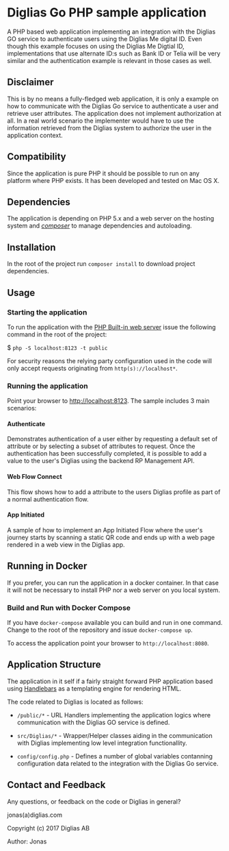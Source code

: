 # Diglias Go PHP sample application
A PHP based web application implementing an integration with the
Diglias GO service to authenticate users using the Diglias Me digital
ID. Even though this example focuses on using the
Diglias Me Digtial ID, implementations that use alternate ID:s such as
Bank ID or Telia will be very similar and the authentication example is relevant in
those cases as well.

## Disclaimer

This is by no means a fully-fledged web application, it is only a
example on how to communicate with the Diglias Go service to
authenticate a user and retrieve user attributes. The application does
not implement authorization at all. In a real world scenario the
implementer would have to use the information retrieved from the Diglias
system to authorize the user in the application context.

## Compatibility
Since the application is pure PHP it should be possible to run on any platform where PHP exists. It has been developed
and tested on Mac OS X. 

## Dependencies
The application is depending on PHP 5.x and a web server on the hosting system and [*composer*](http://getcomposer.org)
to manage dependencies and autoloading.  

## Installation

In the root of the project run `composer install` to download project dependencies.

## Usage

### Starting the application

To run the application with the [PHP Built-in web server](http://php.net/manual/en/features.commandline.webserver.php)
issue the following command in the root of the project:

$ `php -S localhost:8123 -t public` 

For security reasons the relying party configuration used in the code will only accept requests
originating from `http(s)://localhost*`.

### Running the application
Point your browser to [http://localhost:8123](). The sample includes
3 main scenarios:

#### Authenticate

Demonstrates authentication of a user either by requesting a default
set of attribute or by selecting a subset of attributes to request. 
Once the authentication has been successfully completed, it is possible
to add a value to the user's Diglias using the backend RP Management API.

#### Web Flow Connect

This flow shows how to add a attribute to the users Diglias profile as
part of a normal authentication flow.

#### App Initiated

A sample of how to implement an App Initiated Flow where the user's journey
starts by scanning a static QR code and ends up with a web page rendered
in a web view in the Diglias app.

## Running in Docker

If you prefer, you can run the application in a docker container. In that case it will not be necessary to install PHP
nor a web server on you local system.

### Build and Run with Docker Compose
If you have `docker-compose` available you can build and run in one command. Change to the root of the repository and
issue `docker-compose up`.

To access the application point your browser to `http://localhost:8080`.

## Application Structure

The application in it self if a fairly straight forward PHP application based using [Handlebars](http://handlebarsjs.com/)
as a templating engine for rendering HTML.

The code related to Diglias is located as follows:

* `/public/*` - URL Handlers implementing the application logics where communication with the Diglias GO service is
defined.

* `src/Diglias/*` - Wrapper/Helper classes aiding in the communication with Diglias implementing low level integration
functionallity.


* `config/config.php` - Defines a number of global variables contanning configuration data related to the integration
with the Diglias Go service.

## Contact and Feedback
Any questions, or feedback on the code or Diglias in general?

jonas(a)diglias.com

Copyright (c) 2017 Diglias AB

Author: Jonas
